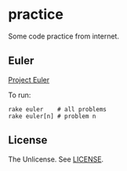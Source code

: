 practice
========

Some code practice from internet.

## Euler

[Project Euler](https://projecteuler.net/)

To run:

~~~
rake euler    # all problems
rake euler[n] # problem n
~~~

## License

The Unlicense. See [LICENSE](LICENSE).
